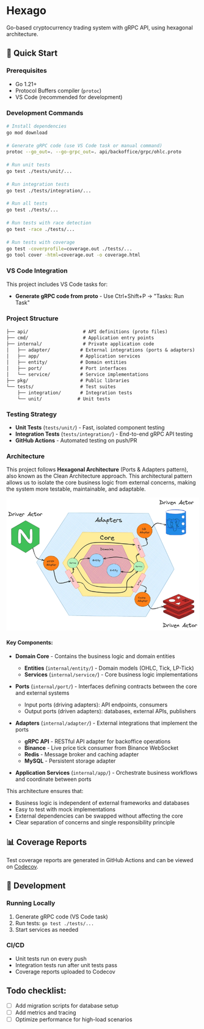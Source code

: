 # Hexago

Go-based cryptocurrency trading system with gRPC API, using hexagonal architecture.

## 🚀 Quick Start

### Prerequisites
- Go 1.21+ 
- Protocol Buffers compiler (`protoc`)
- VS Code (recommended for development)

### Development Commands

```bash
# Install dependencies
go mod download

# Generate gRPC code (use VS Code task or manual command)
protoc --go_out=. --go-grpc_out=. api/backoffice/grpc/ohlc.proto

# Run unit tests
go test ./tests/unit/...

# Run integration tests  
go test ./tests/integration/...

# Run all tests
go test ./tests/...

# Run tests with race detection
go test -race ./tests/...

# Run tests with coverage
go test -coverprofile=coverage.out ./tests/...
go tool cover -html=coverage.out -o coverage.html
```

### VS Code Integration

This project includes VS Code tasks for:
- **Generate gRPC code from proto** - Use Ctrl+Shift+P → "Tasks: Run Task"

### Project Structure

```
├── api/                    # API definitions (proto files)
├── cmd/                    # Application entry points
├── internal/               # Private application code
│   ├── adapter/           # External integrations (ports & adapters)
│   ├── app/               # Application services  
│   ├── entity/            # Domain entities
│   ├── port/              # Port interfaces
│   └── service/           # Service implementations
├── pkg/                   # Public libraries
└── tests/                 # Test suites
    ├── integration/       # Integration tests
    └── unit/             # Unit tests
```

### Testing Strategy

- **Unit Tests** (`tests/unit/`) - Fast, isolated component testing
- **Integration Tests** (`tests/integration/`) - End-to-end gRPC API testing
- **GitHub Actions** - Automated testing on push/PR

### Architecture

This project follows **Hexagonal Architecture** (Ports & Adapters pattern), also known as the Clean Architecture approach. This architectural pattern allows us to isolate the core business logic from external concerns, making the system more testable, maintainable, and adaptable.

![Hexagonal Architecture Diagram](hexagonal.png)

#### Key Components:

- **Domain Core** - Contains the business logic and domain entities
  - **Entities** (`internal/entity/`) - Domain models (OHLC, Tick, LP-Tick)
  - **Services** (`internal/service/`) - Core business logic implementations

- **Ports** (`internal/port/`) - Interfaces defining contracts between the core and external systems
  - Input ports (driving adapters): API endpoints, consumers
  - Output ports (driven adapters): databases, external APIs, publishers

- **Adapters** (`internal/adapter/`) - External integrations that implement the ports
  - **gRPC API** - RESTful API adapter for backoffice operations
  - **Binance** - Live price tick consumer from Binance WebSocket
  - **Redis** - Message broker and caching adapter
  - **MySQL** - Persistent storage adapter

- **Application Services** (`internal/app/`) - Orchestrate business workflows and coordinate between ports

This architecture ensures that:
- Business logic is independent of external frameworks and databases
- Easy to test with mock implementations
- External dependencies can be swapped without affecting the core
- Clear separation of concerns and single responsibility principle

## 📊 Coverage Reports

Test coverage reports are generated in GitHub Actions and can be viewed on [Codecov](https://codecov.io).

## 🔧 Development

### Running Locally
1. Generate gRPC code (VS Code task)
2. Run tests: `go test ./tests/...`
3. Start services as needed

### CI/CD
- Unit tests run on every push
- Integration tests run after unit tests pass
- Coverage reports uploaded to Codecov

## Todo checklist:
- [ ] Add migration scripts for database setup
- [ ] Add metrics and tracing
- [ ] Optimize performance for high-load scenarios